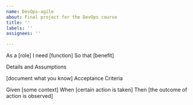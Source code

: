 ```yaml
---
name: DevOps-agile
about: Final project for the DevOps course
title: ''
labels: ''
assignees: ''

---
```


As a [role]
I need [function]
So that [benefit]

Details and Assumptions

[document what you know]
Acceptance Criteria

Given [some context]
When [certain action is taken]
Then [the outcome of action is observed]
